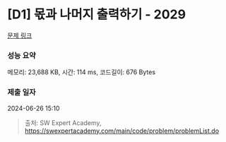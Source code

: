 # [D1] 몫과 나머지 출력하기 - 2029 

[문제 링크](https://swexpertacademy.com/main/code/problem/problemDetail.do?contestProbId=AV5QGNvKAtEDFAUq) 

### 성능 요약

메모리: 23,688 KB, 시간: 114 ms, 코드길이: 676 Bytes

### 제출 일자

2024-06-26 15:10



> 출처: SW Expert Academy, https://swexpertacademy.com/main/code/problem/problemList.do